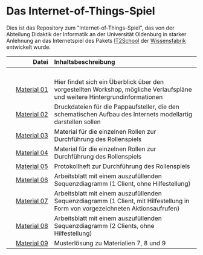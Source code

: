 # Das Internet-of-Things-Spiel

Dies ist das Repository zum "Internet-of-Things-Spiel", das von der Abteilung Didaktik der Informatik an der Universität Oldenburg in starker Anlehnung an das Internetspiel des Pakets [IT2School](http://www.it2school.de) der [Wissensfabrik](https://www.wissensfabrik.de) entwickelt wurde.


| Datei | Inhaltsbeschreibung |
| ------------: | :-------------- |
|<img width=250/> | <img width=500/> |
| [Material 01](/Material_01_Workshopbeschreibung.pdf) | Hier findet sich ein Überblick über den vorgestellten Workshop, mögliche Verlaufspläne und weitere Hintergrundinformationen |
| [Material 02](/Material_02_Pappaufsteller.pdf) | Druckdateien für die Pappaufsteller, die den schematischen Aufbau des Internets modellartig darstellen sollen |
| [Material 03](/Material_03_Rollenmaterial.pdf) | Material für die einzelnen Rollen zur Durchführung des Rollenspiels |
| [Material 04](/Material_04_Rollenkarten.pdf) | Material für die einzelnen Rollen zur Durchführung des Rollenspiels |
| [Material 05](/Material_05_Protokollheft.pdf) |  Protokollheft zur Durchführung des Rollenspiels |
| [Material 06](/Material_06_Sequenzdiagramm_Arbeitsblatt_einClient) |  Arbeitsblatt mit einem auszufüllenden Sequenzdiagramm (1 Client, ohne Hilfestellung) |
| [Material 07](/Material_07_Sequenzdiagramm_Arbeitsblatt_einClient_mitHilfestellung.pdf) | Arbeitsblatt mit einem auszufüllenden Sequenzdiagramm (1 Client, mit Hilfestellung in Form von vorgezeichneten Aktionsaufrufen) |
| [Material 08](/Material_08_Sequenzdiagramm_Arbeitsblatt_zweiClients.pdf) | Arbeitsblatt mit einem auszufüllenden Sequenzdiagramm (2 Clients, ohne Hilfestellung) |
| [Material 09](/Material_09_Sequenzdiagramm_Musterloesungen.pdf) | Musterlösung zu Materialien 7, 8 und 9 |